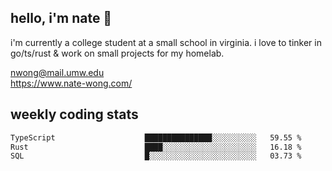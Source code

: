 ## hello, i'm nate 👋
i'm currently a college student at a small school in virginia. i love to tinker in go/ts/rust & work on small projects for my homelab.

nwong@mail.umw.edu <br/>
https://www.nate-wong.com/

## weekly coding stats
<!--START_SECTION:waka-->

```txt
TypeScript                    ███████████████░░░░░░░░░░   59.55 %
Rust                          ████░░░░░░░░░░░░░░░░░░░░░   16.18 %
SQL                           █░░░░░░░░░░░░░░░░░░░░░░░░   03.73 %
```

<!--END_SECTION:waka-->
